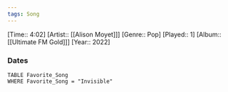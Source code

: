 ```yaml
---
tags: Song  
---
```

[Time:: 4:02]
[Artist:: [[Alison Moyet]]]
[Genre:: Pop]
[Played:: 1]
[Album:: [[Ultimate FM Gold]]]
[Year:: 2022]
### Dates
````dataview
TABLE Favorite_Song
WHERE Favorite_Song = "Invisible"
````